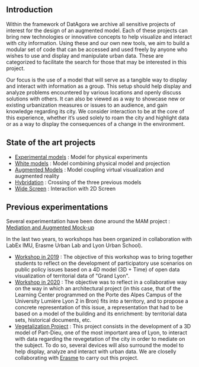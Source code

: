 ## Introduction
Within the framework of DatAgora we archive all sensitive projects of interest for the design of an augmented model. Each of these projects can bring new technologies or innovative concepts to help visualize and interact with city information. Using these and our own new tools, we aim to build a modular set of code that can be accessed and used freely by anyone who wishes to use and display and manipulate urban data. These are categorized to facilitate the search for those that may be interested in this project.

Our focus is the use of a model that will serve as a tangible way to display and interact with information as a group. This setup should help display and analyze problems encountered by various locations and openly discuss solutions with others. It can also be viewed as a way to showcase new or existing urbanization measures or issues to an audience, and gain knowledge regarding its city. We consider interaction to be at the core of this experience, whether it’s used solely to roam the city and highlight data or as a way to display the consequences of a change in the environment.

## State of the art projects
- [Experimental models](Experimental-models) : Model for physical experiments
- [White models](White-models) : Model combining physical model and projection
- [Augmented Models](Augmented-models) : Model coupling virtual visualization and augmented reality 
- [Hybridation](Hybridation) : Crossing of the three previous models 
- [Wide Screen](WideScreen) : Interaction with 2D Screen
 
## Previous experimentations
Several experimentation have been done around the MAM project : [Mediation and Augmented Mock-up](https://imu.universite-lyon.fr/workshop-usages-participatifs-et-maquette-augmentee/)

In the last two years, to workshops has been organized in collaboration with LabEx IMU, Erasme Urban Lab and Lyon Urban School). 
- [Workshop in 2019]( https://imu.universite-lyon.fr/workshop-usages-participatifs-et-maquette-augmentee/) : The objective of this workshop was to bring together students to reflect on the development of participatory use scenarios on public policy issues based on a 4D model (3D + Time) of open data visualization of territorial data of "Grand Lyon".
- [ Workshop in 2020]( https://imu.universite-lyon.fr/formation/retour-sur-latelier-usages-participatifs-et-maquette-augmentee/) :  The objective was to reflect in a collaborative way on the way in which an architectural project (in this case, that of the Learning Center programmed on the Porte des Alpes Campus of the University Lumière Lyon 2 in Bron) fits into a territory, and to propose a concrete representation of this issue, a representation that had to be based on a model of the building and its enrichment: by territorial data sets, historical documents, etc. 
- [Vegetalization Project](Vegetalization-Project) : This project consists in the development of a 3D model of Part-Dieu, one of the most important area of Lyon, to interact with data regarding the revegetation of the city in order to mediate on the subject. To do so, several devices will also surround the model to help display, analyze and interact with urban data. We are closelly collaborating with [Erasme](https://www.erasme.org/) to carry out this project.
